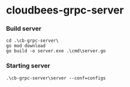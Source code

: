 # cloudbees-grpc-server

### Build server ###
```
cd .\cb-grpc-server\
go mod download
go build -o server.exe .\cmd\server.go
```

### Starting server  ###
```
.\cb-grpc-server\server --conf=configs
```
